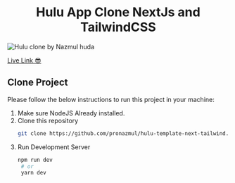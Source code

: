 <p align="center"> 
 <h1 align="center">Hulu App Clone NextJs and TailwindCSS</h1> 
</p>

![Hulu clone by Nazmul huda](https://user-images.githubusercontent.com/58470993/140553423-1bdd6ad3-96e4-46fa-9b45-557e6ba05951.png)


[Live Link 😎](https://hulu-template-next-tailwind.vercel.app/)

## Clone Project 

Please follow the below instructions to run this project in your machine:

1. Make sure NodeJS Already installed.
2. Clone this repository
   ```sh
   git clone https://github.com/pronazmul/hulu-template-next-tailwind.git
   ```
3. Run Development Server
   ```sh
   npm run dev
    # or
    yarn dev
   ```
